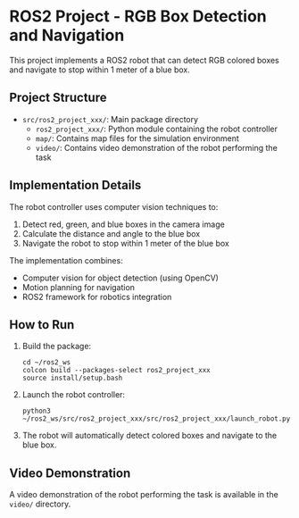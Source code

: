# ROS2 Project - RGB Box Detection and Navigation

This project implements a ROS2 robot that can detect RGB colored boxes and navigate to stop within 1 meter of a blue box.

## Project Structure

- `src/ros2_project_xxx/`: Main package directory
  - `ros2_project_xxx/`: Python module containing the robot controller
  - `map/`: Contains map files for the simulation environment
  - `video/`: Contains video demonstration of the robot performing the task

## Implementation Details

The robot controller uses computer vision techniques to:
1. Detect red, green, and blue boxes in the camera image
2. Calculate the distance and angle to the blue box
3. Navigate the robot to stop within 1 meter of the blue box

The implementation combines:
- Computer vision for object detection (using OpenCV)
- Motion planning for navigation
- ROS2 framework for robotics integration

## How to Run

1. Build the package:
   ```
   cd ~/ros2_ws
   colcon build --packages-select ros2_project_xxx
   source install/setup.bash
   ```

2. Launch the robot controller:
   ```
   python3 ~/ros2_ws/src/ros2_project_xxx/src/ros2_project_xxx/launch_robot.py
   ```

3. The robot will automatically detect colored boxes and navigate to the blue box.

## Video Demonstration

A video demonstration of the robot performing the task is available in the `video/` directory. 
